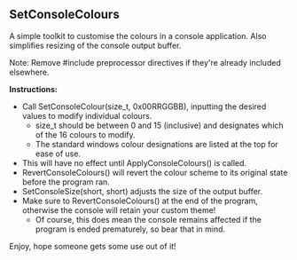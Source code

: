 SetConsoleColours
-----------------
A simple toolkit to customise the colours in a console application. Also simplifies resizing of the console output buffer.

Note: Remove #include preprocessor directives if they're already included elsewhere.


**Instructions:**
 - Call SetConsoleColour(size_t, 0x00RRGGBB), inputting the desired values to modify individual colours.
   - size_t should be between 0 and 15 (inclusive) and designates which of the 16 colours to modify.
   - The standard windows colour designations are listed at the top for ease of use.
 - This will have no effect until ApplyConsoleColours() is called.
 - RevertConsoleColours() will revert the colour scheme to its original state before the program ran.
 - SetConsoleSize(short, short) adjusts the size of the output buffer.
 - Make sure to RevertConsoleColours() at the end of the program, otherwise the console will retain your custom theme!
   - Of course, this does mean the console remains affected if the program is ended prematurely, so bear that in mind.
 
 
 Enjoy, hope someone gets some use out of it!
